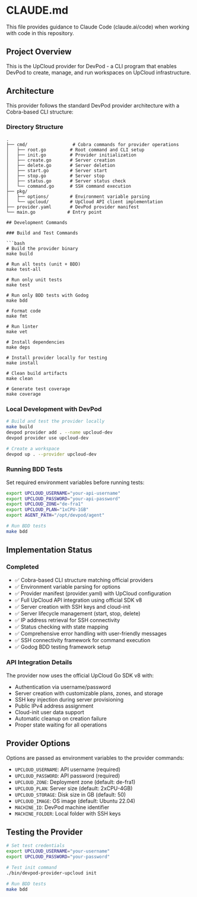 # CLAUDE.md

This file provides guidance to Claude Code (claude.ai/code) when working with code in this repository.

## Project Overview

This is the UpCloud provider for DevPod - a CLI program that enables DevPod to create, manage, and run workspaces on UpCloud infrastructure.

## Architecture

This provider follows the standard DevPod provider architecture with a Cobra-based CLI structure:

### Directory Structure
```
.
├── cmd/                 # Cobra commands for provider operations
│   ├── root.go         # Root command and CLI setup
│   ├── init.go         # Provider initialization  
│   ├── create.go       # Server creation
│   ├── delete.go       # Server deletion
│   ├── start.go        # Server start
│   ├── stop.go         # Server stop
│   ├── status.go       # Server status check
│   └── command.go      # SSH command execution
├── pkg/
│   ├── options/        # Environment variable parsing
│   └── upcloud/        # UpCloud API client implementation
├── provider.yaml       # DevPod provider manifest
└── main.go            # Entry point

## Development Commands

### Build and Test Commands

```bash
# Build the provider binary
make build

# Run all tests (unit + BDD)
make test-all

# Run only unit tests
make test

# Run only BDD tests with Godog
make bdd

# Format code
make fmt

# Run linter
make vet

# Install dependencies
make deps

# Install provider locally for testing
make install

# Clean build artifacts
make clean

# Generate test coverage
make coverage
```

### Local Development with DevPod

```bash
# Build and test the provider locally
make build
devpod provider add . --name upcloud-dev
devpod provider use upcloud-dev

# Create a workspace
devpod up . --provider upcloud-dev
```

### Running BDD Tests

Set required environment variables before running tests:
```bash
export UPCLOUD_USERNAME="your-api-username"
export UPCLOUD_PASSWORD="your-api-password"
export UPCLOUD_ZONE="de-fra1"
export UPCLOUD_PLAN="1xCPU-1GB"
export AGENT_PATH="/opt/devpod/agent"

# Run BDD tests
make bdd
```

## Implementation Status

### Completed
- ✅ Cobra-based CLI structure matching official providers
- ✅ Environment variable parsing for options
- ✅ Provider manifest (provider.yaml) with UpCloud configuration
- ✅ Full UpCloud API integration using official SDK v8
- ✅ Server creation with SSH keys and cloud-init
- ✅ Server lifecycle management (start, stop, delete)
- ✅ IP address retrieval for SSH connectivity
- ✅ Status checking with state mapping
- ✅ Comprehensive error handling with user-friendly messages
- ✅ SSH connectivity framework for command execution
- ✅ Godog BDD testing framework setup

### API Integration Details
The provider now uses the official UpCloud Go SDK v8 with:
- Authentication via username/password
- Server creation with customizable plans, zones, and storage
- SSH key injection during server provisioning
- Public IPv4 address assignment
- Cloud-init user data support
- Automatic cleanup on creation failure
- Proper state waiting for all operations

## Provider Options

Options are passed as environment variables to the provider commands:
- `UPCLOUD_USERNAME`: API username (required)
- `UPCLOUD_PASSWORD`: API password (required)
- `UPCLOUD_ZONE`: Deployment zone (default: de-fra1)
- `UPCLOUD_PLAN`: Server size (default: 2xCPU-4GB)
- `UPCLOUD_STORAGE`: Disk size in GB (default: 50)
- `UPCLOUD_IMAGE`: OS image (default: Ubuntu 22.04)
- `MACHINE_ID`: DevPod machine identifier
- `MACHINE_FOLDER`: Local folder with SSH keys

## Testing the Provider

```bash
# Set test credentials
export UPCLOUD_USERNAME="your-username"
export UPCLOUD_PASSWORD="your-password"

# Test init command
./bin/devpod-provider-upcloud init

# Run BDD tests
make bdd
```